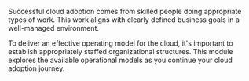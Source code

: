 Successful cloud adoption comes from skilled people doing appropriate types of work. This work aligns with clearly defined business goals in a well-managed environment. 

To deliver an effective operating model for the cloud, it's important to establish appropriately staffed organizational structures. This module explores the available operational models as you continue your cloud adoption journey.
